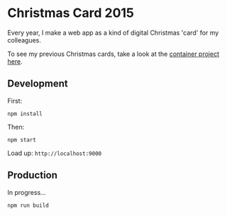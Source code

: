 # Christmas Card 2015

Every year, I make a web app as a kind of digital Christmas 'card' for my colleagues.

To see my previous Christmas cards, take a look at the [container project here](https://github.com/poshaughnessy/Merry-Christmas-From-Peter).

## Development

First:

`npm install`

Then:

`npm start`

Load up: `http://localhost:9000`

## Production

In progress...

`npm run build`

